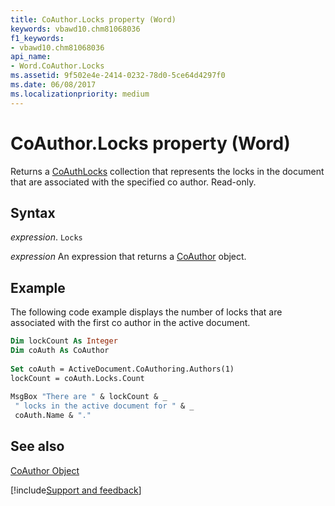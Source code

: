 ```yaml
---
title: CoAuthor.Locks property (Word)
keywords: vbawd10.chm81068036
f1_keywords:
- vbawd10.chm81068036
api_name:
- Word.CoAuthor.Locks
ms.assetid: 9f502e4e-2414-0232-78d0-5ce64d4297f0
ms.date: 06/08/2017
ms.localizationpriority: medium
---
```



# CoAuthor.Locks property (Word)

Returns a [CoAuthLocks](Word.CoAuthLocks.md) collection that represents the locks in the document that are associated with the specified co author. Read-only.


## Syntax

_expression_. `Locks`

 _expression_ An expression that returns a [CoAuthor](./Word.CoAuthor.md) object.


## Example

The following code example displays the number of locks that are associated with the first co author in the active document.


```vb
Dim lockCount As Integer 
Dim coAuth As CoAuthor 
 
Set coAuth = ActiveDocument.CoAuthoring.Authors(1) 
lockCount = coAuth.Locks.Count 
 
MsgBox "There are " & lockCount & _ 
 " locks in the active document for " & _ 
 coAuth.Name & "."
```


## See also


[CoAuthor Object](Word.CoAuthor.md)

[!include[Support and feedback](~/includes/feedback-boilerplate.md)]